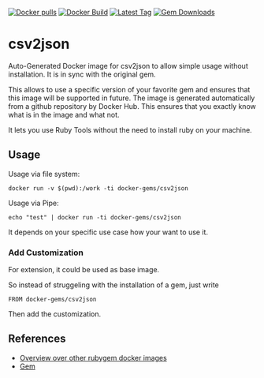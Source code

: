 [![Docker pulls](https://img.shields.io/docker/pulls/rubygem/csv2json.svg)](https://hub.docker.com/r/rubygem/csv2json/)
[![Docker Build](https://img.shields.io/docker/automated/rubygem/csv2json.svg)](https://hub.docker.com/r/rubygem/csv2json/)
[![Latest Tag](https://img.shields.io/github/tag/docker-rubygem/csv2json.svg)](https://hub.docker.com/r/rubygem/csv2json/)
[![Gem Downloads](https://img.shields.io/gem/dt/csv2json.svg)](https://rubygems.org/gems/csv2json/)
# csv2json

Auto-Generated Docker image for csv2json to allow simple usage without installation.
It is in sync with the original gem.

This allows to use a specific version of your favorite gem and ensures that this image will be supported in future.
The image is generated automatically from a github repository by Docker Hub.
This ensures that you exactly know what is in the image and what not.

It lets you use Ruby Tools without the need to install ruby on your machine.

## Usage

Usage via file system:

`docker run -v $(pwd):/work -ti docker-gems/csv2json`

Usage via Pipe:

`echo "test" | docker run -ti docker-gems/csv2json`

It depends on your specific use case how your want to use it.

### Add Customization

For extension, it could be used as base image.

So instead of struggeling with the installation of a gem, just write

`FROM docker-gems/csv2json`

Then add the customization.

## References

 - [Overview over other rubygem docker images](https://github.com/thinkbot/docker-rubygem)
 - [Gem](https://rubygems.org/gems/csv2json/)
